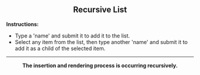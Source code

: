 <div align="center">
    <h2>Recursive List</h2>
</div>

**Instructions:**

- Type a 'name' and submit it to add it to the list.
- Select any item from the list, then type another 'name' and submit it to add it as a child of the selected item.

---

<div align="center">
    <b>The insertion and rendering process is occurring recursively.</b>
</div>
